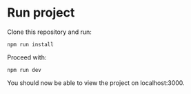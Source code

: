 # Run project

Clone this repository and run:

`npm run install`

Proceed with:

`npm run dev`

You should now be able to view the project on localhost:3000.
